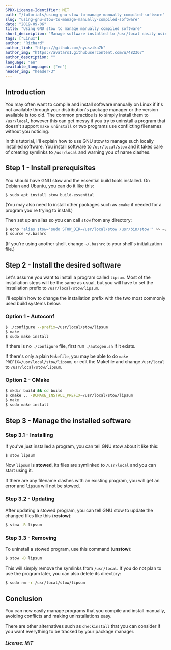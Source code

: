 ```yaml
---
SPDX-License-Identifier: MIT
path: "/tutorials/using-gnu-stow-to-manage-manually-compiled-software"
slug: "using-gnu-stow-to-manage-manually-compiled-software"
date: "2019-09-06"
title: "Using GNU stow to manage manually compiled software"
short_description: "Manage software installed to /usr/local easily using GNU stow"
tags: ["Linux"]
author: "Richard"
author_link: "https://github.com/nyuszika7h"
author_img: "https://avatars1.githubusercontent.com/u/482367"
author_description: ""
language: "en"
available_languages: ["en"]
header_img: "header-3"
---
```


## Introduction

You may often want to compile and install software manually on Linux if it's not available through your distribution's package manager or the version available is too old. The common practice is to simply install them to `/usr/local`, however this can get messy if you try to uninstall a program that doesn't support `make uninstall` or two programs use conflicting filenames without you noticing.

In this tutorial, I'll explain how to use GNU stow to manage such locally installed software. You install software to `/usr/local/stow` and it takes care of creating symlinks to `/usr/local` and warning you of name clashes.

## Step 1 - Install prerequisites

You should have GNU stow and the essential build tools installed. On Debian and Ubuntu, you can do it like this:

```sh
$ sudo apt install stow build-essential
```

(You may also need to install other packages such as `cmake` if needed for a program you're trying to install.)

Then set up an alias so you can call `stow` from any directory:

```sh
$ echo "alias stow='sudo STOW_DIR=/usr/local/stow /usr/bin/stow'" >> ~/.bashrc
$ source ~/.bashrc
```

(If you're using another shell, change `~/.bashrc` to your shell's initialization file.)

## Step 2 - Install the desired software

Let's assume you want to install a program called `lipsum`. Most of the installation steps will be the same as usual, but you will have to set the installation prefix to `/usr/local/stow/lipsum`.

I'll explain how to change the installation prefix with the two most commonly used build systems below.

### Option 1 - Autoconf

```sh
$ ./configure --prefix=/usr/local/stow/lipsum
$ make
$ sudo make install
```

If there is no `./configure` file, first run `./autogen.sh` if it exists.

If there's only a plain `Makefile`, you may be able to do `make PREFIX=/usr/local/stow/lipsum`, or edit the Makefile and change `/usr/local` to `/usr/local/stow/lipsum`.

### Option 2 - CMake

```sh
$ mkdir build && cd build
$ cmake .. -DCMAKE_INSTALL_PREFIX=/usr/local/stow/lipsum
$ make
$ sudo make install
```

## Step 3 - Manage the installed software

### Step 3.1 - Installing

If you've just installed a program, you can tell GNU stow about it like this:

```sh
$ stow lipsum
```

Now `lipsum` is **stowed**, its files are symlinked to `/usr/local` and you can start using it.

If there are any filename clashes with an existing program, you will get an error and `lipsum` will not be stowed.

### Step 3.2 - Updating

After updating a stowed program, you can tell GNU stow to update the changed files like this (**restow**):

```sh
$ stow -R lipsum
```

### Step 3.3 - Removing

To uninstall a stowed program, use this command (**unstow**):

```sh
$ stow -D lipsum
```

This will simply remove the symlinks from `/usr/local`. If you do not plan to use the program later, you can also delete its directory:

```sh
$ sudo rm -r /usr/local/stow/lipsum
```

## Conclusion

You can now easily manage programs that you compile and install manually, avoiding conflicts and making uninstallations easy.

There are other alternatives such as `checkinstall` that you can consider if you want everything to be tracked by your package manager.

##### License: MIT

<!--

Contributor's Certificate of Origin

By making a contribution to this project, I certify that:

(a) The contribution was created in whole or in part by me and I have
    the right to submit it under the license indicated in the file; or

(b) The contribution is based upon previous work that, to the best of my
    knowledge, is covered under an appropriate license and I have the
    right under that license to submit that work with modifications,
    whether created in whole or in part by me, under the same license
    (unless I am permitted to submit under a different license), as
    indicated in the file; or

(c) The contribution was provided directly to me by some other person
    who certified (a), (b) or (c) and I have not modified it.

(d) I understand and agree that this project and the contribution are
    public and that a record of the contribution (including all personal
    information I submit with it, including my sign-off) is maintained
    indefinitely and may be redistributed consistent with this project
    or the license(s) involved.

Signed-off-by: Richard <nyuszika7h@gmail.com>

-->
